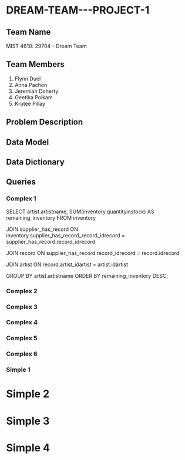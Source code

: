 # DREAM-TEAM---PROJECT-1

## Team Name
MIST 4610: 29704 - Dream Team

## Team Members
1. Flynn Duel
2. Anna Pachon
3. Jeremiah Doherty
4. Geetika Polkam
5. Krutee Pillay

## Problem Description

## Data Model

## Data Dictionary

## Queries
### Complex 1
SELECT artist.artistname, SUM(inventory.quantityinstock) AS remaining_inventory FROM inventory

JOIN supplier_has_record 
ON inventory.supplier_has_record_record_idrecord = supplier_has_record.record_idrecord

JOIN record ON supplier_has_record.record_idrecord = record.idrecord

JOIN artist ON record.artist_idartist = artist.idartist

GROUP BY artist.artistname
ORDER BY remaining_inventory DESC;

### Complex 2

### Complex 3

### Complex 4

### Complex 5

### Complex 6

### Simple 1

# Simple 2

# Simple 3

# Simple 4
